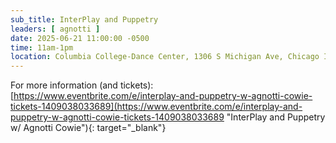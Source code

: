 ```yaml
---
sub_title: InterPlay and Puppetry
leaders: [ agnotti ]
date: 2025-06-21 11:00:00 -0500
time: 11am-1pm
location: Columbia College-Dance Center, 1306 S Michigan Ave, Chicago IL 60605
---
```


For more information (and tickets):  
[https://www.eventbrite.com/e/interplay-and-puppetry-w-agnotti-cowie-tickets-1409038033689](https://www.eventbrite.com/e/interplay-and-puppetry-w-agnotti-cowie-tickets-1409038033689 "InterPlay and Puppetry w/ Agnotti Cowie"){:
target="_blank"}
